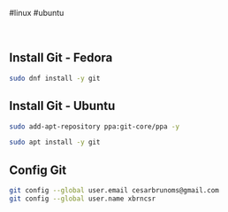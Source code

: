 #linux #ubuntu 

&nbsp;

## Install Git - Fedora
```bash
sudo dnf install -y git

```

## Install Git - Ubuntu
```bash
sudo add-apt-repository ppa:git-core/ppa -y

```

```bash
sudo apt install -y git

```

## Config Git
```bash
git config --global user.email cesarbrunoms@gmail.com
git config --global user.name xbrncsr

```